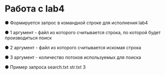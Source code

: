 # Работа с lab4
   ● Формируется запрос в командной строке для исполнения lab4
   
   ● 1 аргумент - файл из которого считывается строка, по которой будет производиться поиск
   
   ● 2 аргумент - файл из которого считывается искомая строка
   
   ● 3 аргумент - количество потоков используемых для поиска
   
   ● Пример запроса search.txt str.txt 3
